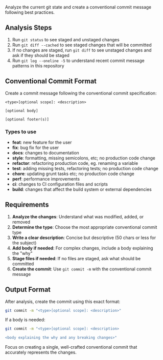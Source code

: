 Analyze the current git state and create a conventional commit message following best practices.

## Analysis Steps

1. Run `git status` to see staged and unstaged changes
2. Run `git diff --cached` to see staged changes that will be committed
3. If no changes are staged, run `git diff` to see unstaged changes and ask if they should be staged
4. Run `git log --oneline -5` to understand recent commit message patterns in this repository

## Conventional Commit Format

Create a commit message following the conventional commit specification:

```
<type>[optional scope]: <description>

[optional body]

[optional footer(s)]
```

### Types to use

- **feat**: new feature for the user
- **fix**: bug fix for the user
- **docs**: changes to documentation
- **style**: formatting, missing semicolons, etc; no production code change
- **refactor**: refactoring production code, eg. renaming a variable
- **test**: adding missing tests, refactoring tests; no production code change
- **chore**: updating grunt tasks etc; no production code change
- **perf**: performance improvements
- **ci**: changes to CI configuration files and scripts
- **build**: changes that affect the build system or external dependencies

## Requirements

1. **Analyze the changes**: Understand what was modified, added, or removed
2. **Determine the type**: Choose the most appropriate conventional commit type
3. **Write a clear description**: Concise but descriptive (50 chars or less for the subject)
4. **Add body if needed**: For complex changes, include a body explaining the "why"
5. **Stage files if needed**: If no files are staged, ask what should be committed
6. **Create the commit**: Use `git commit -m` with the conventional commit message

## Output Format

After analysis, create the commit using this exact format:

```bash
git commit -m "<type>[optional scope]: <description>"
```

If a body is needed:

```bash
git commit -m "<type>[optional scope]: <description>

<body explaining the why and any breaking changes>"
```

Focus on creating a single, well-crafted conventional commit that accurately represents the changes.
